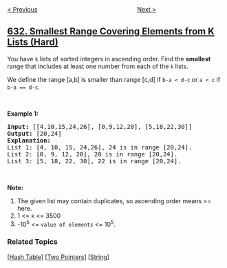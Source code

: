<!--|This file generated by command(leetcode description); DO NOT EDIT.    |-->
<!--+----------------------------------------------------------------------+-->
<!--|@author    openset <openset.wang@gmail.com>                           |-->
<!--|@link      https://github.com/openset                                 |-->
<!--|@home      https://github.com/tonymontaro/leetcode-hints                        |-->
<!--+----------------------------------------------------------------------+-->

[< Previous](https://github.com/tonymontaro/leetcode-hints/tree/master/problems/design-excel-sum-formula "Design Excel Sum Formula")
　　　　　　　　　　　　　　　　
[Next >](https://github.com/tonymontaro/leetcode-hints/tree/master/problems/sum-of-square-numbers "Sum of Square Numbers")

## [632. Smallest Range Covering Elements from K Lists (Hard)](https://leetcode.com/problems/smallest-range-covering-elements-from-k-lists "最小区间")

<p>You have <code>k</code> lists of sorted integers in ascending order. Find the <b>smallest</b> range that includes at least one number from each of the <code>k</code> lists.</p>

<p>We define the range [a,b] is smaller than range [c,d] if <code>b-a &lt; d-c</code> or <code>a &lt; c</code> if <code>b-a == d-c</code>.</p>

<p>&nbsp;</p>

<p><b>Example 1:</b></p>

<pre>
<b>Input: </b>[[4,10,15,24,26], [0,9,12,20], [5,18,22,30]]
<b>Output:</b> [20,24]
<b>Explanation:</b> 
List 1: [4, 10, 15, 24,26], 24 is in range [20,24].
List 2: [0, 9, 12, 20], 20 is in range [20,24].
List 3: [5, 18, 22, 30], 22 is in range [20,24].
</pre>

<p>&nbsp;</p>

<p><b>Note:</b></p>

<ol>
	<li>The given list may contain duplicates, so ascending order means &gt;= here.</li>
	<li>1 &lt;= <code>k</code> &lt;= 3500</li>
	<li>-10<sup>5</sup> &lt;= <code>value of elements</code> &lt;= 10<sup>5</sup>.</li>
</ol>

### Related Topics
  [[Hash Table](https://github.com/tonymontaro/leetcode-hints/tree/master/tag/hash-table/README.md)]
  [[Two Pointers](https://github.com/tonymontaro/leetcode-hints/tree/master/tag/two-pointers/README.md)]
  [[String](https://github.com/tonymontaro/leetcode-hints/tree/master/tag/string/README.md)]
